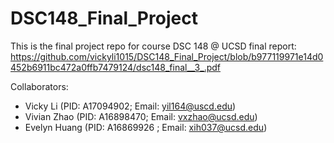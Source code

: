 # DSC148_Final_Project
This is the final project repo for course DSC 148 @ UCSD
final report: https://github.com/vickyli1015/DSC148_Final_Project/blob/b977119971e14d0452b6911bc472a0ffb7479124/dsc148_final__3_.pdf

Collaborators:
* Vicky Li (PID: A17094902; Email: yil164@uscd.edu)
* Vivian Zhao (PID: A16898470; Email: vxzhao@ucsd.edu)
* Evelyn Huang (PID: A16869926 ; Email: xih037@ucsd.edu)
